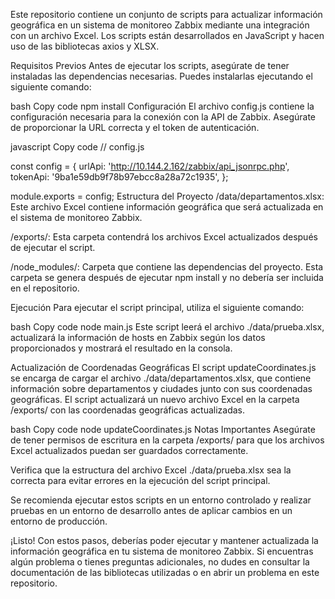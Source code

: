 Este repositorio contiene un conjunto de scripts para actualizar información geográfica en un sistema de monitoreo Zabbix mediante una integración con un archivo Excel. Los scripts están desarrollados en JavaScript y hacen uso de las bibliotecas axios y XLSX.

Requisitos Previos
Antes de ejecutar los scripts, asegúrate de tener instaladas las dependencias necesarias. Puedes instalarlas ejecutando el siguiente comando:

bash
Copy code
npm install
Configuración
El archivo config.js contiene la configuración necesaria para la conexión con la API de Zabbix. Asegúrate de proporcionar la URL correcta y el token de autenticación.

javascript
Copy code
// config.js

const config = {
    urlApi: 'http://10.144.2.162/zabbix/api_jsonrpc.php',
    tokenApi: '9ba1e59db9f78b97ebcc8a28a72c1935',
};

module.exports = config;
Estructura del Proyecto
/data/departamentos.xlsx: Este archivo Excel contiene información geográfica que será actualizada en el sistema de monitoreo Zabbix.

/exports/: Esta carpeta contendrá los archivos Excel actualizados después de ejecutar el script.

/node_modules/: Carpeta que contiene las dependencias del proyecto. Esta carpeta se genera después de ejecutar npm install y no debería ser incluida en el repositorio.

Ejecución
Para ejecutar el script principal, utiliza el siguiente comando:

bash
Copy code
node main.js
Este script leerá el archivo ./data/prueba.xlsx, actualizará la información de hosts en Zabbix según los datos proporcionados y mostrará el resultado en la consola.

Actualización de Coordenadas Geográficas
El script updateCoordinates.js se encarga de cargar el archivo ./data/departamentos.xlsx, que contiene información sobre departamentos y ciudades junto con sus coordenadas geográficas. El script actualizará un nuevo archivo Excel en la carpeta /exports/ con las coordenadas geográficas actualizadas.

bash
Copy code
node updateCoordinates.js
Notas Importantes
Asegúrate de tener permisos de escritura en la carpeta /exports/ para que los archivos Excel actualizados puedan ser guardados correctamente.

Verifica que la estructura del archivo Excel ./data/prueba.xlsx sea la correcta para evitar errores en la ejecución del script principal.

Se recomienda ejecutar estos scripts en un entorno controlado y realizar pruebas en un entorno de desarrollo antes de aplicar cambios en un entorno de producción.

¡Listo! Con estos pasos, deberías poder ejecutar y mantener actualizada la información geográfica en tu sistema de monitoreo Zabbix. Si encuentras algún problema o tienes preguntas adicionales, no dudes en consultar la documentación de las bibliotecas utilizadas o en abrir un problema en este repositorio.
